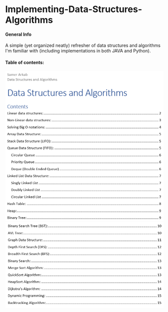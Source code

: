 # Implementing-Data-Structures-Algorithms

#### General Info
A simple (yet organized neatly) refresher of data structures and algorithms I'm familiar with (including implementations in both JAVA and Python).

#### Table of contents:
![image](./Icons/table_of_contents/1.png)
![image](./Icons/table_of_contents/2.png)
